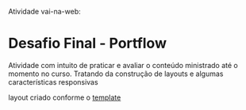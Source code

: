  Atividade  vai-na-web:

# Desafio Final - Portflow

Atividade com intuito de praticar e avaliar o conteúdo ministrado até o momento no curso. Tratando da construção de layouts e algumas características responsivas

layout criado conforme o [template](https://xd.adobe.com/view/13ead2e1-3ac9-44a1-b4cb-14736da07bb0-46b9/ "AdobeXD Template")
